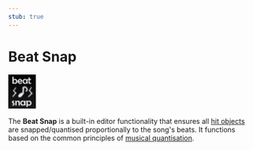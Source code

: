 ```yaml
---
stub: true
---
```


# Beat Snap

![The symbol for Beat Snap as portrayed in an early osu! editor build (circa 2007)](img/beat_snap.png "The symbol for Beat Snap as portrayed in an early osu! editor build (circa 2007)")

The **Beat Snap** is a built-in editor functionality that ensures all [hit objects](/wiki/Hit_Object) are snapped/quantised proportionally to the song's beats. It functions based on the common principles of [musical quantisation](https://en.wikipedia.org/wiki/Quantization_(music)).

